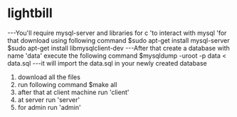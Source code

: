 # lightbill

---You'll require mysql-server and libraries for c 'to interact with mysql 'for that download using following command
	$sudo apt-get install mysql-server
	$sudo apt-get install libmysqlclient-dev
---After that create a database with name 'data' execute the following command
	$mysqldump -uroot -p data < data.sql
---it will import the data.sql in your newly created database
1. download all the files
2. run following command 
	$make all
3. after that at client machine run 'client'
4. at server run 'server' 
5. for admin run 'admin'
